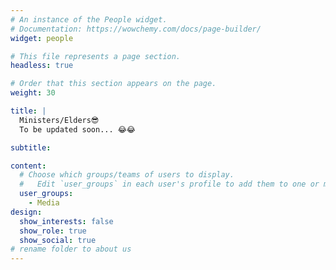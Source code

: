```yaml
---
# An instance of the People widget.
# Documentation: https://wowchemy.com/docs/page-builder/
widget: people

# This file represents a page section.
headless: true

# Order that this section appears on the page.
weight: 30

title: |
  Ministers/Elders😎
  To be updated soon... 😂😂

subtitle:

content:
  # Choose which groups/teams of users to display.
  #   Edit `user_groups` in each user's profile to add them to one or more of these groups.
  user_groups:
    - Media
design:
  show_interests: false
  show_role: true
  show_social: true
# rename folder to about us
---
```

